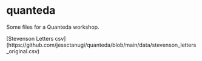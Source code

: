# quanteda
<p> Some files for a Quanteda workshop. </p>
 [Stevenson Letters csv](https://github.com/jessctanugi/quanteda/blob/main/data/stevenson_letters_original.csv)
